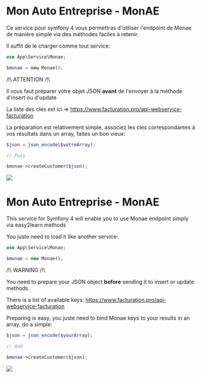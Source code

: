 # Mon Auto Entreprise - MonAE


Ce service pour symfony 4 vous permettras d'utiliser l'endpoint de Monae de manière simple via des méthodes faciles à retenir.

Il suffit de le charger comme tout service:

```php
use App\Service\Monae;

$monae = new Monae();
```

/!\ ATTENTION /!\

Il vous faut préparer votre objet JSON __avant__ de l'envoyer à la méthode d'insert ou d'update

La liste des clés est ici => https://www.facturation.pro/api-webservice-facturation

La préparation est relativement simple, associez les clés correspondantes à vos résultats dans un array, faites un bon vieux:

```php
$json = json_encode($votreArray);

// Puis

$monae->createCustomer($json);
```

<a href="https://www.paypal.com/cgi-bin/webscr?cmd=_s-xclick&hosted_button_id=SXKGHU5NGMM2Y&source=url">
  <img src="https://i2.wp.com/www.penstrokes.co.ke/wp-content/uploads/2018/09/PayPal.png?fit=100%2C50&ssl=1" />
</a>


# Mon Auto Entreprise - MonAE

This service for Symfony 4 will enable you to use Monae endpoint simply via easy2learn methods

You juste need to load it like another service:

```php
use App\Service\Monae;

$monae = new Monae();
```

/!\ WARNING /!\

You need to prepare your JSON object __before__ sending it to insert or update methods.

There is a list of available keys: https://www.facturation.pro/api-webservice-facturation

Preparing is easy, you juste need to bind Monae keys to your results in an array, do a simple:


```php
$json = json_encode($yourArray);

// And

$monae->createCustomer($json);
```
<a href="https://www.paypal.com/cgi-bin/webscr?cmd=_s-xclick&hosted_button_id=SXKGHU5NGMM2Y&source=url">
  <img src="https://i2.wp.com/www.penstrokes.co.ke/wp-content/uploads/2018/09/PayPal.png?fit=100%2C50&ssl=1" />
</a>



